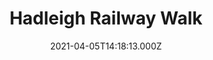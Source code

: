 ---
date: 2021-04-05T14:18:13.000Z
title: Hadleigh Railway Walk
latitude: 52.04096961126445
longitude: 0.9595656394958496
category: checkin
---